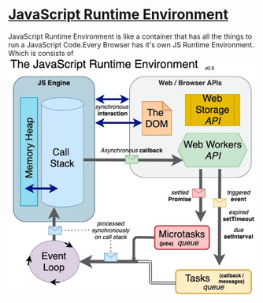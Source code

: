 # <ins>JavaScript Runtime Environment</ins>
JavaScript Runtime Environment is like a container that has all the things to run a JavaScript Code.Every Browser has it's own JS Runtime Environment. Which is consists of
![alt text](./assests/JSRE.png)
